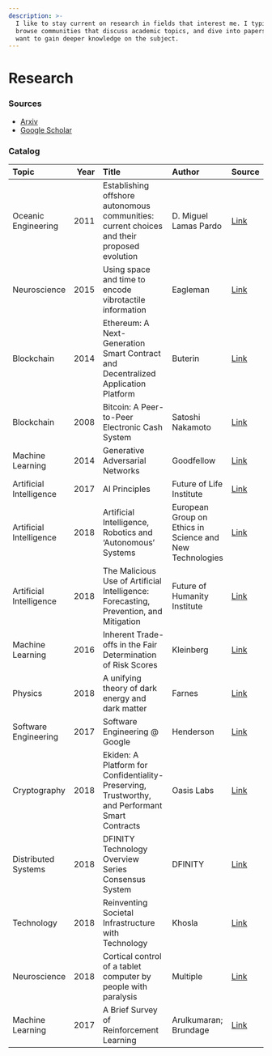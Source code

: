 ```yaml
---
description: >-
  I like to stay current on research in fields that interest me. I typically
  browse communities that discuss academic topics, and dive into papers if I
  want to gain deeper knowledge on the subject.
---
```


# Research

### Sources

* [Arxiv](http://www.arxiv-sanity.com/search?q=machine+learning)
* [Google Scholar ](https://scholar.google.com/)

### Catalog

| Topic | Year | Title | Author | Source |
| :--- | ---: | :--- | :--- | :--- |
| Oceanic Engineering | 2011 | Establishing offshore autonomous communities: current choices and their proposed evolution | D. Miguel Lamas Pardo | [Link](http://seasteadingorg.wpengine.com/wp-content/uploads/2015/12/Miguel-Lamas-Establishment-of-Autonomous-Ocean-Communities-English.pdf) |
| Neuroscience | 2015 | Using space and time to encode vibrotactile information | Eagleman | [Link](https://link.springer.com/article/10.1007%2Fs00221-015-4346-1) |
| Blockchain | 2014 | Ethereum: A Next-Generation Smart Contract and Decentralized Application Platform | Buterin | [Link](https://github.com/ethereum/wiki/wiki/White-Paper#alternative-blockchain-applications) |
| Blockchain | 2008 | Bitcoin: A Peer-to-Peer Electronic Cash System | Satoshi Nakamoto | [Link](https://bitcoin.org/bitcoin.pdf?) |
| Machine Learning | 2014 | Generative Adversarial Networks | Goodfellow | [Link](https://arxiv.org/abs/1406.2661) |
| Artificial Intelligence | 2017 | AI Principles | Future of Life Institute | [Link](https://futureoflife.org/ai-principles/) |
| Artificial Intelligence | 2018 | Artificial Intelligence, Robotics and ‘Autonomous’ Systems | European Group on Ethics in Science and New Technologies | [Link](https://ec.europa.eu/research/ege/pdf/ege_ai_statement_2018.pdf) |
| Artificial Intelligence | 2018 | The Malicious Use of Artificial Intelligence: Forecasting, Prevention, and Mitigation | Future of Humanity Institute | [Link](https://arxiv.org/ftp/arxiv/papers/1802/1802.07228.pdf) |
| Machine Learning | 2016 | Inherent Trade-offs in the Fair Determination of Risk Scores | Kleinberg | [Link](https://arxiv.org/abs/1609.05807) |
| Physics | 2018 | A unifying theory of dark energy and dark matter | Farnes | [Link](https://arxiv.org/pdf/1712.07962.pdf) |
| Software Engineering | 2017 | Software Engineering @ Google | Henderson | [Link](https://arxiv.org/ftp/arxiv/papers/1702/1702.01715.pdf) |
| Cryptography | 2018 | Ekiden: A Platform for Confidentiality-Preserving, Trustworthy, and Performant Smart Contracts | Oasis Labs | [Link](https://arxiv.org/pdf/1804.05141.pdf) |
| Distributed Systems | 2018 | DFINITY Technology Overview Series Consensus System | DFINITY | [Link](https://dfinity.org/static/dfinity-consensus-0325c35128c72b42df7dd30c22c41208.pdf) |
| Technology | 2018 | Reinventing Societal Infrastructure with Technology | Khosla | [Link](https://medium.com/@vkhosla/reinventing-societal-infrastructure-with-technology-f71e0d4f2355) |
| Neuroscience | 2018 | Cortical control of a tablet computer by people with paralysis | Multiple | [Link](https://web.stanford.edu/~shenoy/GroupPublications/NuyujukianEtAlPLoSOne2018.pdf) |
| Machine Learning | 2017 | A Brief Survey of Reinforcement Learning | Arulkumaran; Brundage | [Link](https://arxiv.org/abs/1708.05866v2) |


